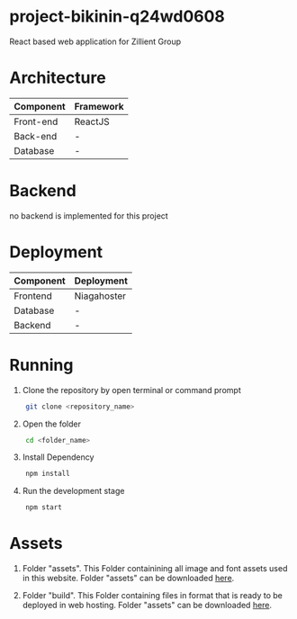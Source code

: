 # project-bikinin-q24wd0608
React based web application for Zillient Group


# Architecture
| Component  | Framework |
|------------|-----------|
| Front-end  | ReactJS   |
| Back-end   | -         |
| Database   | -         |


# Backend
no backend is implemented for this project


# Deployment
| Component | Deployment         |
|-----------|--------------------|
| Frontend  | Niagahoster         |
| Database  | -                   |
| Backend   | -                   |

# Running
1. Clone the repository by open terminal or command prompt
```bash
    git clone <repository_name>
```

2. Open the folder
```bash
    cd <folder_name>
```

3. Install Dependency
```bash
    npm install
```

4. Run the development stage
```bash
    npm start
```


# Assets
1. Folder "assets".
This Folder containining all image and font assets used in this website.
Folder "assets" can be downloaded [here](https://drive.google.com/file/d/1fT6wA_5RN7x_Z8iZA3-LMb_oG0992FS-/view?usp=sharing).

2. Folder "build".
This Folder containing files in format that is ready to be deployed in web hosting.
Folder "assets" can be downloaded [here](https://drive.google.com/file/d/1itImOozpyMsXt_klg6LxXR_FbdxcRDFW/view?usp=drive_link).


